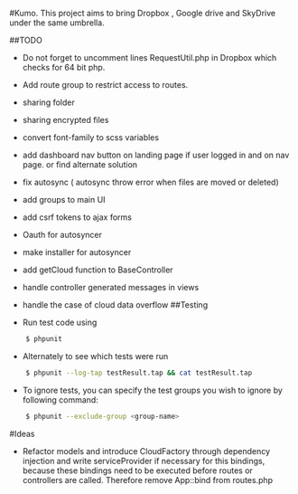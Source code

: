 #Kumo.
This project aims to bring Dropbox , Google drive and SkyDrive under the same umbrella.

##TODO

- Do not forget to uncomment lines RequestUtil.php in Dropbox which checks for 64 bit php.
- Add route group to restrict access to routes.
- sharing folder
- sharing encrypted files
- convert font-family to scss variables
- add dashboard nav button on landing page if user logged in and on nav page. or find alternate solution
- fix autosync ( autosync throw error when files are moved or deleted) 
- add groups to main UI
- add csrf tokens to ajax forms
- Oauth for autosyncer
- make installer for autosyncer
- add getCloud function to BaseController
- handle controller generated messages in views
- handle the case of cloud data overflow
##Testing

- Run test code using
``` bash
    $ phpunit
```

- Alternately to see which tests were run
``` bash
    $ phpunit --log-tap testResult.tap && cat testResult.tap
```

- To ignore tests, you can specify the test groups you wish to ignore by following command:
``` bash
    $ phpunit --exclude-group <group-name> 
```

#Ideas
- Refactor models and introduce CloudFactory through dependency injection
and write serviceProvider if necessary for this bindings, because
these bindings need to be executed before routes or controllers are called.
Therefore remove App::bind from routes.php
